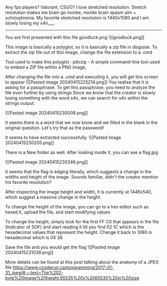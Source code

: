 Any fps players? Valorant, CSGO? I love stretched resolution. Stretch resolution makes me brain go monke, monke brain spasm aim + schizophrenia. My favorite stretched resolution is 1440x1080 and I am slowly losing my s4n___.

---

You are first presented with this file goodluck.png
![[goodluck.png]]

This image is basically a polyglot, so it is basically a zip file in disguise. To extract the zip file out of this image, change the file extension to a .cmd 

Tool used to make this polyglot : pdvzip - A simple command-line tool used to embed a ZIP file within a PNG image,

After changing the file into a .cmd and executing it, you will get this screen to appear 
![[Pasted image 20240415225214.png]]
You realise that it is asking for a passphrase. 
To get this passphrase, you need to analyze the file even further by using strings 
Since we know that the creator is slowly losing something with the word s4n, we can search for s4n within the strings output. 

![[Pasted image 20240415230008.png]]

It seems there is a word that we now know and we filled in the blank in the original question. Let's try that as the password! 

It seems to have extracted successfully. 
![[Pasted image 20240415230205.png]]

There is a New folder as well. 
After looking inside it, you can see a flag.jpg

![[Pasted image 20240415230346.png]]

It seems that the flag is edging literally, which suggests a change in the widths and height of the image. Sounds familiar, didn't the creator mention his favorite resolution? 

After inspecting the image height and width, it is currently at 1446x540, which suggest a massive change in the height. 

To change the height of the image, you can go to a hex editor such as hexed.it, upload the file, and start modifying values 

To change the height, simply look for the first FF C0 that appears in the file (Indicator of SOF) and start reading it till you find 02 1C which is the hexadecimal values that represent the height. Change it back to 1080 in hexadecimal which is 04 38

Save the file and you would get the flag 
![[Pasted image 20240415231038.png]]



More details can be found at this post talking about the anatomy of a JPEG file 
https://www.ccoderun.ca/programming/2017-01-31_jpeg/#:~:text=The%202-byte%20image%20height,65535%20x%2065535%20in%20size